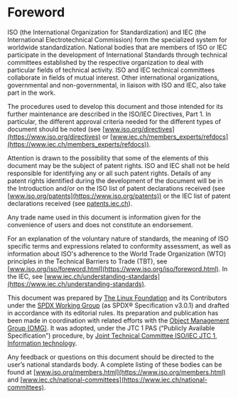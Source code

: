 # Foreword

ISO (the International Organization for Standardization) and IEC (the
International Electrotechnical Commission) form the specialized system for
worldwide standardization. National bodies that are members of ISO or IEC
participate in the development of International Standards through technical
committees established by the respective organization to deal with particular
fields of technical activity. ISO and IEC technical committees collaborate in
fields of mutual interest. Other international organizations, governmental and
non-governmental, in liaison with ISO and IEC, also take part in the work.

The procedures used to develop this document and those intended for its further
maintenance are described in the ISO/IEC Directives, Part 1. In particular, the
different approval criteria needed for the different types of document should
be noted (see
[www.iso.org/directives](https://www.iso.org/directives) or
[www.iec.ch/members_experts/refdocs](https://www.iec.ch/members_experts/refdocs)).

Attention is drawn to the possibility that some of the elements of this
document may be the subject of patent rights. ISO and IEC shall not be held
responsible for identifying any or all such patent rights. Details of any
patent rights identified during the development of the document will be in the
Introduction and/or on the ISO list of patent declarations received
(see [www.iso.org/patents](https://www.iso.org/patents)) or the IEC list of
patent declarations received (see [patents.iec.ch](https://patents.iec.ch)).

Any trade name used in this document is information given for the convenience
of users and does not constitute an endorsement.

For an explanation of the voluntary nature of standards, the meaning of ISO
specific terms and expressions related to conformity assessment, as well as
information about ISO's adherence to the World Trade Organization (WTO)
principles in the Technical Barriers to Trade (TBT), see
[www.iso.org/iso/foreword.html](https://www.iso.org/iso/foreword.html).
In the IEC, see
[www.iec.ch/understanding-standards](https://www.iec.ch/understanding-standards).

This document was prepared by
[The Linux Foundation](https://www.linuxfoundation.org/) and its Contributors
under the [SPDX Working Group](https://spdx.dev/)
(as SPDX® Specification v3.0.1)
and drafted in accordance with its editorial rules.
Its preparation and publication has been made in coordination with related
efforts with the [Object Management Group (OMG)](https://www.omg.org/).
It was adopted, under the JTC 1 PAS (“Publicly Available Specification”)
procedure, by
[Joint Technical Committee ISO/IEC JTC 1, Information technology](https://jtc1info.org/).

Any feedback or questions on this document should be directed to the user’s
national standards body. A complete listing of these bodies can be found at
[www.iso.org/members.html](https://www.iso.org/members.html) and
[www.iec.ch/national-committees](https://www.iec.ch/national-committees).
